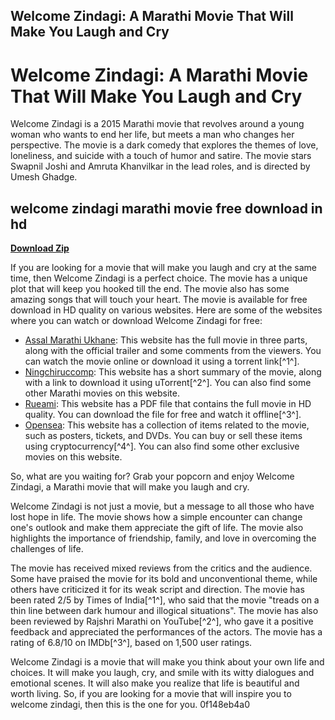 ## Welcome Zindagi: A Marathi Movie That Will Make You Laugh and Cry

  
# Welcome Zindagi: A Marathi Movie That Will Make You Laugh and Cry
 
Welcome Zindagi is a 2015 Marathi movie that revolves around a young woman who wants to end her life, but meets a man who changes her perspective. The movie is a dark comedy that explores the themes of love, loneliness, and suicide with a touch of humor and satire. The movie stars Swapnil Joshi and Amruta Khanvilkar in the lead roles, and is directed by Umesh Ghadge.
 
## welcome zindagi marathi movie free download in hd


[**Download Zip**](https://www.google.com/url?q=https%3A%2F%2Fcinurl.com%2F2tKfHD&sa=D&sntz=1&usg=AOvVaw2nVEFQMzbJ7Zr2AwlnMnk1)

 
If you are looking for a movie that will make you laugh and cry at the same time, then Welcome Zindagi is a perfect choice. The movie has a unique plot that will keep you hooked till the end. The movie also has some amazing songs that will touch your heart. The movie is available for free download in HD quality on various websites. Here are some of the websites where you can watch or download Welcome Zindagi for free:
 
- [Assal Marathi Ukhane](https://assalmarathiukhane.blogspot.com/2015/06/welcome-zindagi-2015-marathi-full-movie.html): This website has the full movie in three parts, along with the official trailer and some comments from the viewers. You can watch the movie online or download it using a torrent link[^1^].
- [Ningchiruccomp](https://ningchiruccomp.mystrikingly.com/blog/welcome-zindagi-marathi-movie-free-download-utorrent-2016golkes): This website has a short summary of the movie, along with a link to download it using uTorrent[^2^]. You can also find some other Marathi movies on this website.
- [Rueami](https://www.rueami.com/wp-content/uploads/2023/01/Welcome-Zindagi-Marathi-Movie-Download-Free-EXCLUSIVE.pdf): This website has a PDF file that contains the full movie in HD quality. You can download the file for free and watch it offline[^3^].
- [Opensea](https://opensea.io/collection/welcome-zindagi-marathi-movie-free-exclusive-downl): This website has a collection of items related to the movie, such as posters, tickets, and DVDs. You can buy or sell these items using cryptocurrency[^4^]. You can also find some other exclusive movies on this website.

So, what are you waiting for? Grab your popcorn and enjoy Welcome Zindagi, a Marathi movie that will make you laugh and cry.

Welcome Zindagi is not just a movie, but a message to all those who have lost hope in life. The movie shows how a simple encounter can change one's outlook and make them appreciate the gift of life. The movie also highlights the importance of friendship, family, and love in overcoming the challenges of life.
 
The movie has received mixed reviews from the critics and the audience. Some have praised the movie for its bold and unconventional theme, while others have criticized it for its weak script and direction. The movie has been rated 2/5 by Times of India[^1^], who said that the movie "treads on a thin line between dark humour and illogical situations". The movie has also been reviewed by Rajshri Marathi on YouTube[^2^], who gave it a positive feedback and appreciated the performances of the actors. The movie has a rating of 6.8/10 on IMDb[^3^], based on 1,500 user ratings.
 
Welcome Zindagi is a movie that will make you think about your own life and choices. It will make you laugh, cry, and smile with its witty dialogues and emotional scenes. It will also make you realize that life is beautiful and worth living. So, if you are looking for a movie that will inspire you to welcome zindagi, then this is the one for you.
 0f148eb4a0
